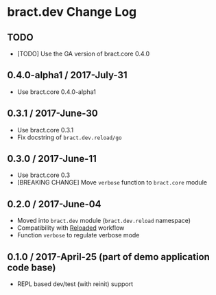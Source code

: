 # bract.dev Change Log

## TODO

- [TODO] Use the GA version of bract.core 0.4.0


## 0.4.0-alpha1 / 2017-July-31

- Use bract.core 0.4.0-alpha1


## 0.3.1 / 2017-June-30
- Use bract.core 0.3.1
- Fix docstring of `bract.dev.reload/go`


## 0.3.0 / 2017-June-11
- Use bract.core 0.3
- [BREAKING CHANGE] Move `verbose` function to `bract.core` module


## 0.2.0 / 2017-June-04
- Moved into `bract.dev` module (`bract.dev.reload` namespace)
- Compatibility with [Reloaded](https://github.com/stuartsierra/reloaded) workflow
- Function `verbose` to regulate verbose mode


## 0.1.0 / 2017-April-25 (part of demo application code base)
- REPL based dev/test (with reinit) support
